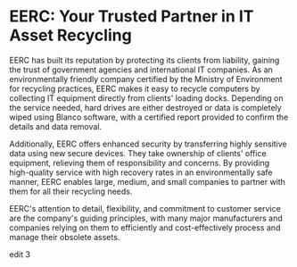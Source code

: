 # EERC: Your Trusted Partner in IT Asset Recycling

EERC has built its reputation by protecting its clients from liability, gaining the trust of government agencies and international IT companies. As an environmentally friendly company certified by the Ministry of Environment for recycling practices, EERC makes it easy to recycle computers by collecting IT equipment directly from clients' loading docks. Depending on the service needed, hard drives are either destroyed or data is completely wiped using Blanco software, with a certified report provided to confirm the details and data removal.

Additionally, EERC offers enhanced security by transferring highly sensitive data using new secure devices. They take ownership of clients' office equipment, relieving them of responsibility and concerns. By providing high-quality service with high recovery rates in an environmentally safe manner, EERC enables large, medium, and small companies to partner with them for all their recycling needs.

EERC's attention to detail, flexibility, and commitment to customer service are the company's guiding principles, with many major manufacturers and companies relying on them to efficiently and cost-effectively process and manage their obsolete assets.



edit 3
